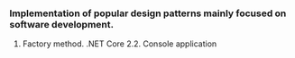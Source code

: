 ### Implementation of popular design patterns mainly focused on software development. 
1. Factory method. .NET Core 2.2. Console application
